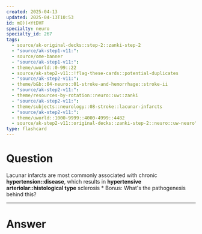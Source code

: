 ```yaml
---
created: 2025-04-13
updated: 2025-04-13T10:53
id: mO)(<YtDVF
specialty: neuro
specialty_id: 267
tags:
  - source/ak-original-decks::step-2::zanki-step-2
  - "source/ak-step1-v11:": 
  - source/ome-banner
  - "source/ak-step1-v11:": 
  - theme/uworld::0-99::22
  - source/ak-step2-v11::!flag-these-cards::potential-duplicates
  - "source/ak-step2-v11:": 
  - theme/b&b::04-neuro::01-stroke-and-hemorrhage::stroke-ii
  - "source/ak-step2-v11:": 
  - theme/resources-by-rotation::neuro::uw::zanki
  - "source/ak-step2-v11:": 
  - theme/subjects::neurology::08-stroke::lacunar-infarcts
  - "source/ak-step2-v11:": 
  - theme/uworld::1000-9999::4000-4999::4482
  - source/ak-step2-v11::original-decks::zanki-step-2::neuro::uw-neuro"
type: flashcard
---
```


# Question
Lacunar infarcts are most commonly associated with chronic **hypertension::disease**, which results in **hypertensive arteriolar::histological type** sclerosis   * Bonus: What's the pathogenesis behind this?

---

# Answer
